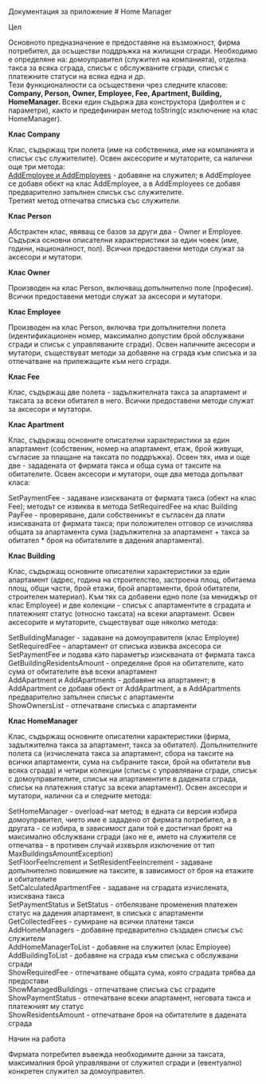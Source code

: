 Документация за приложение # Home Manager
             
Цел

Основното предназначение е предоставяне на възможност, фирма потребител, да осъществи поддръжка на жилищни сгради. Необходимо е определяне на: домоуправител (служител на компанията), отделна такса за всяка сграда, списък с обслужваните сгради, списък с платежните статуси на всяка една и др. </br>
Тези функционалности са осъществени чрез следните класове: <b> Company, Person, Owner, Employee, Fee, Apartment, Building, HomeManager. </b> Всеки един съдържа два конструктора (дифолтен и с параметри), както и предефиниран метод toString(с изключение на клас HomeManager).

<b>Клас Company</b>

Клас, съдържащ три полета (име на собственика, име на компанията и списък със служителите). Освен аксесорите и мутаторите, са налични още три метода: </br>
<u>AddEmployee и AddEmployees</u> - добавяне на служител; в AddEmployee се добавя обект на клас AddEmployee, а в AddEmployees се добавя предварително запълнен списък със служителите. </br>
Третият метод отпечатва списъка със служители.

<b>Клас Person</b>

Абстрактен клас, явяващ се базов за други два - Owner и Employee. Съдържа основни описателни характеристики за един човек (име, години, националност, пол). Всички предоставени методи служат за аксесори и мутатори.

<b>Клас Owner</b>

Производен на клас Person, включващ допълнително поле (професия). Всички предоставени методи служат за аксесори и мутатори.

<b>Клас Employee</b>

Производен на клас Person, включва три допълнителни полета (идентификационен номер, максимално допустим брой обслужвани сгради и списък с управляваните сгради). Освен наличните аксесори и мутатори, съществуват методи за добавяне на сграда към списъка и за отпечатване на прилежащите към него сгради.

<b>Клас Fee</b>

Клас, съдържащ две полета -  задължителната такса за апартамент и таксата за всеки обитател в него. Всички предоставени методи служат за аксесори и мутатори.

<b>Клас Apartment</b>

Клас, съдържащ основните описателни характеристики за един апартамент (собственик, номер на апартамент, етаж, брой живущи, съгласие за плащане на таксата по поддръжка). Освен тях, има и още две - зададената от фирмата такса и обща сума от таксите на обитателите.
Освен аксесори и мутатори, още два метода допълват класа:

SetPaymentFeе - задаване изискваната от фирмата такса (обект на клас Fee); методът се извиква в метода SetRequiredFee на клас Building </br>
PayFee - проверяване, дали собственикът е съгласен да плати изискваната от фирмата такса; при положителен отговор се изчислява общата за апартамента сума (задължителна за апартамент + такса за обитател * броя на обитателите в дадения апартамента). 

<b>Клас Building</b>

Клас, съдържащ основните описателни характеристики за един апартамент (адрес, година на строителство, застроена площ, обитаема площ, общи части, брой етажи, брой апартаменти, брой обитатели, строителен материал). Към тях са добавени едно поле (за мениджър от клас Employee) и две колекции - списък с апартаментите в сградата и платежният статус (относно таксата) на всеки апартамент. Освен аксесорите и мутаторите, съществуват още няколко метода:

SetBuildingManager - задаване на домоуправителя (клас Employee) </br>
SetRequiredFee – апартамент от списъка извиква аксесора си SetPaymentFee и подава като параметър изискваната от фирмата такса </br>
GetBuildingResidentsAmount - определяне броя на обитателите, като сума от обитателите във всеки апартамент </br>
AddApartment и AddApartments - добавяне на апартамент; в AddApartment се добавя обект от AddApartment, а в AddApartments предварително запълнен списък с апартаменти </br>
ShowOwnersList - отпечатване списъка с апартаменти </br>

<b>Клас HomeManager</b>

Клас, съдържащ  основните описателни характеристики (фирма, задължителна такса за апартамент, такса за обитател). Допълнителните полета са (изчислената такса за апартамент, сбора на таксите на всички апартаменти, сума на събраните такси, брой на обитатели във всяка сграда) и четири колекции (списък с управлявани сгради, списък с домоуправителите, списък на апартаментите в дадената сграда, списък на платежния статус за всеки апартамент). Освен аксесори и мутатори, налични са и следните методa:

SetHomeManager - overload-нат метод; в едната си версия избира домоуправител, чието име е зададено от фирмата потребител, а в другата - се избира, в зависимост дали той е достигнал броят на максимално обслужвани сгради (ако не е, името на служителя се отпечатва - в противен случай изхвърля изключение от тип MaxBuildingsAmountException) </br>
SetFloorFeeIncrement и SetResidentFeeIncrement - задаване допълнително повишение на таксите, в зависимост от броя на етажите и обитателите </br>
SetCalculatedApartmentFee - задаване на сградата изчислената, изисквана такса </br>
SetPaymentStatus и SetStatus - отбелязване променения платежен статус на дадения апартамент, в списъка с апартаменти </br>
GetCollectedFees - сумиране на всички платени такси </br>
AddHomeManagers - добавяне предварително създаден списък със служители </br>
AddHomeManagerToList - добавяне на служител (клас Employee) </br>
AddBuildingToList - добавяне на сграда към списъка с обслужвани сгради </br>
ShowRequiredFee - отпечатване общата сума, която сградата трябва да предостави </br>
ShowManagedBuildings - отпечатване списъка със сградите </br>
ShowPaymentStatus - отпечатване всеки апартамент, неговата такса и платежният му статус </br>
ShowResidentsAmount - отпечатване броя на обитателите в дадената сграда </br>


Начин на работа

Фирмата потребител въвежда необходимите данни за таксата, максималния брой управлявани от служител сгради и (евентуално) конкретен служител за домоуправител.
